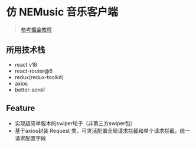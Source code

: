 # 仿 NEMusic 音乐客户端
> [参考掘金教程](https://juejin.cn/book/6844733816460804104)

## 所用技术栈
- react v18
- react-router@6
- redux(redux-toolkit)
- axios
- better-scroll

## Feature
- 实现超简单版本的swiper轮子（非第三方swiper包）
- 基于axios封装 Request 类，可灵活配置全局请求拦截和单个请求拦截，统一请求配置字段